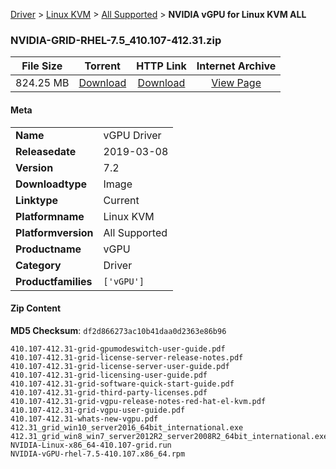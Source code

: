 
[Driver](/README.md)  >  [Linux KVM](/index/Driver/Linux_KVM.md)  >  [All Supported](/index/Driver/Linux_KVM/All_Supported.md)  >  **NVIDIA vGPU for Linux KVM ALL**


### NVIDIA-GRID-RHEL-7.5_410.107-412.31.zip

| **File Size** | **Torrent**  | **HTTP Link** | **Internet Archive** |
|:-------------:|:------------:|:-------------:|:--------------------:|
| 824.25 MB |  [Download](https://archive.org/download/nvgpu_NVIDIA-GRID-RHEL-7.5_410.107-412.31.zip/nvgpu_NVIDIA-GRID-RHEL-7.5_410.107-412.31.zip_archive.torrent)       | [Download](https://archive.org/compress/nvgpu_NVIDIA-GRID-RHEL-7.5_410.107-412.31.zip) | [View Page](https://archive.org/details/nvgpu_NVIDIA-GRID-RHEL-7.5_410.107-412.31.zip)       |

#### Meta

<table>
<tr><td><strong>Name</strong></td><td>vGPU Driver</td></tr>
<tr><td><strong>Releasedate</strong></td><td>2019-03-08</td></tr>
<tr><td><strong>Version</strong></td><td>7.2</td></tr>
<tr><td><strong>Downloadtype</strong></td><td>Image</td></tr>
<tr><td><strong>Linktype</strong></td><td>Current</td></tr>
<tr><td><strong>Platformname</strong></td><td>Linux KVM</td></tr>
<tr><td><strong>Platformversion</strong></td><td>All Supported</td></tr>
<tr><td><strong>Productname</strong></td><td>vGPU</td></tr>
<tr><td><strong>Category</strong></td><td>Driver</td></tr>
<tr><td><strong>Productfamilies</strong></td><td><code>['vGPU']</code></td></tr>
</table>

#### Zip Content

**MD5 Checksum**: `df2d866273ac10b41daa0d2363e86b96`

```text
410.107-412.31-grid-gpumodeswitch-user-guide.pdf
410.107-412.31-grid-license-server-release-notes.pdf
410.107-412.31-grid-license-server-user-guide.pdf
410.107-412.31-grid-licensing-user-guide.pdf
410.107-412.31-grid-software-quick-start-guide.pdf
410.107-412.31-grid-third-party-licenses.pdf
410.107-412.31-grid-vgpu-release-notes-red-hat-el-kvm.pdf
410.107-412.31-grid-vgpu-user-guide.pdf
410.107-412.31-whats-new-vgpu.pdf
412.31_grid_win10_server2016_64bit_international.exe
412.31_grid_win8_win7_server2012R2_server2008R2_64bit_international.exe
NVIDIA-Linux-x86_64-410.107-grid.run
NVIDIA-vGPU-rhel-7.5-410.107.x86_64.rpm
```